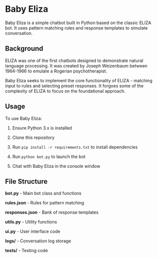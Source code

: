  
# Baby Eliza 

Baby Eliza is a simple chatbot built in Python based on the classic ELIZA bot. It uses pattern matching rules and response templates to simulate conversation.

## Background

ELIZA was one of the first chatbots designed to demonstrate natural language processing. It was created by Joseph Weizenbaum between 1964-1966 to emulate a Rogerian psychotherapist. 

Baby Eliza seeks to implement the core functionality of ELIZA - matching input to rules and selecting preset responses. It forgoes some of the complexity of ELIZA to focus on the foundational approach.

## Usage

To use Baby Eliza:

1. Ensure Python 3.x is installed

2. Clone this repository 

3. Run `pip install -r requirements.txt` to install dependencies

4. Run `python bot.py` to launch the bot

5. Chat with Baby Eliza in the console window

## File Structure

**bot.py** - Main bot class and functions 

**rules.json** - Rules for pattern matching 

**responses.json** - Bank of response templates

**utils.py** - Utility functions 

**ui.py** - User interface code 

**logs/** - Conversation log storage  

**tests/** - Testing code 
